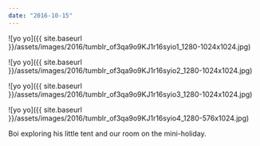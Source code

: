 ```yaml
---
date: "2016-10-15"
---
```


![yo yo]({{ site.baseurl }}/assets/images/2016/tumblr_of3qa9o9KJ1r16syio1_1280-1024x1024.jpg)

![yo yo]({{ site.baseurl }}/assets/images/2016/tumblr_of3qa9o9KJ1r16syio2_1280-1024x1024.jpg)

![yo yo]({{ site.baseurl }}/assets/images/2016/tumblr_of3qa9o9KJ1r16syio3_1280-1024x1024.jpg)

![yo yo]({{ site.baseurl }}/assets/images/2016/tumblr_of3qa9o9KJ1r16syio4_1280-576x1024.jpg)

Boi exploring his little tent and our room on the mini-holiday.
